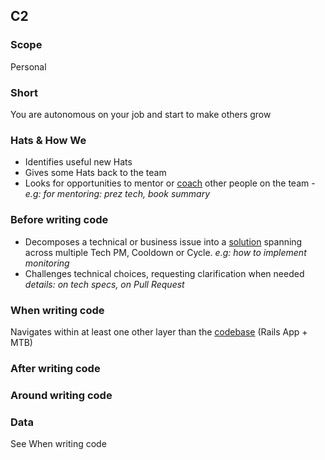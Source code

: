 ## C2
### Scope

Personal

### Short

You are autonomous on your job and start to make others grow

### Hats & How We

- Identifies useful new Hats
- Gives some Hats back to the team
- Looks for opportunities to mentor or [coach](https://www.notion.so/mokacare/Coach-15c35b2d0a5a4e4382d2aba19faf9b37) other people on the team - _e.g: for mentoring: prez tech, book summary_

### Before writing code

- Decomposes a technical or business issue into a [solution](https://github.com/moka-care/levels/blob/guidelines.md#probleme-resolution) spanning across multiple Tech PM, Cooldown or Cycle. _e.g: how to implement monitoring_
- Challenges technical choices, requesting clarification when needed _details: on tech specs, on Pull Request_

### When writing code

Navigates within at least one other layer than the [codebase](https://github.com/moka-care/levels/blob/guidelines.md#code-vs-stack) (Rails App + MTB)

### After writing code


### Around writing code


### Data

See When writing code